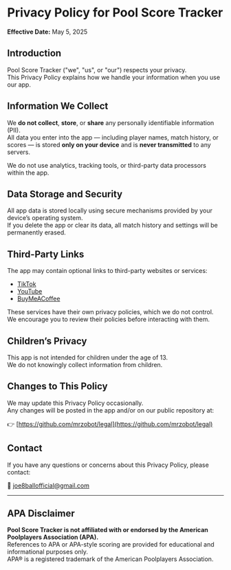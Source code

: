 # Privacy Policy for Pool Score Tracker

**Effective Date:** May 5, 2025

## Introduction  
Pool Score Tracker ("we", "us", or "our") respects your privacy.  
This Privacy Policy explains how we handle your information when you use our app.

## Information We Collect  
We **do not collect**, **store**, or **share** any personally identifiable information (PII).  
All data you enter into the app — including player names, match history, or scores — is stored **only on your device** and is **never transmitted** to any servers.

We do not use analytics, tracking tools, or third-party data processors within the app.

## Data Storage and Security  
All app data is stored locally using secure mechanisms provided by your device’s operating system.  
If you delete the app or clear its data, all match history and settings will be permanently erased.

## Third-Party Links  
The app may contain optional links to third-party websites or services:

- [TikTok](https://tiktok.com)
- [YouTube](https://youtube.com)
- [BuyMeACoffee](https://buymeacoffee.com)

These services have their own privacy policies, which we do not control.  
We encourage you to review their policies before interacting with them.

## Children’s Privacy  
This app is not intended for children under the age of 13.  
We do not knowingly collect information from children.

## Changes to This Policy  
We may update this Privacy Policy occasionally.  
Any changes will be posted in the app and/or on our public repository at:

👉 [https://github.com/mrzobot/legal](https://github.com/mrzobot/legal)

## Contact  
If you have any questions or concerns about this Privacy Policy, please contact:

📧 joe8ballofficial@gmail.com

---

## APA Disclaimer  
**Pool Score Tracker is not affiliated with or endorsed by the American Poolplayers Association (APA).**  
References to APA or APA-style scoring are provided for educational and informational purposes only.  
APA® is a registered trademark of the American Poolplayers Association.
